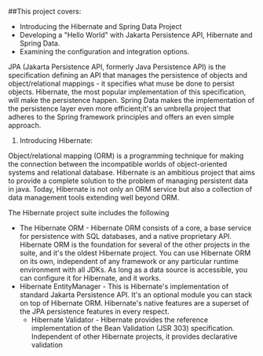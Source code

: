 ##This project covers:
- Introducing the Hibernate and Spring Data Project
- Developing a "Hello World" with Jakarta Persistence API, Hibernate and Spring Data.
- Examining the configuration and integration options.

JPA (Jakarta Persistence API, formerly Java Persistence API) is the specification defining an API that manages the persistence of objects and object/relational mappings - it specifies what muse be done to persist objects. 
Hibernate, the most popular implementation of this specification, will make the persistence happen. Spring Data makes the implementation of the persistence layer even more efficient;it's an umbrella project that adheres to the Spring framework principles and offers an even simple approach.


1. Introducing Hibernate:

Object/relational mapping (ORM) is a programming technique for making the connection between the incompatible worlds of object-oriented systems and relational database. Hibernate is an ambitious project that aims to provide a complete solution to the problem of managing persistent data in java.
Today, Hibernate is not only an ORM service but also a collection of data management tools  extending well beyond ORM.

The Hibernate project suite includes the following
- The Hibernate ORM - Hibernate ORM consists of a core, a base service for persistence with SQL databases, and a native proprietary API. Hibernate ORM is the foundation for several of the other projects in the suite, and it's the oldest Hibernate project. You can use Hibernate ORM on its own, independent of any framework or any particular runtime environment with all JDKs. As long as a data source is accessible, you can configure it for Hibernate, and it works.
- Hibernate EntityManager - This is Hibernate's implementation of standard Jakarta Persistence API. It's an optional module you can stack on top of Hibernate ORM. Hibernate's native features are a superset of the JPA persistence features in every respect.
  - Hibernate Validator - Hibernate provides the reference implementation of the Bean Validation (JSR 303) specification. Independent of other Hibernate projects, it provides declarative validation
